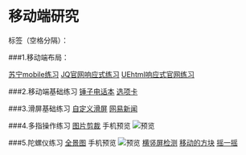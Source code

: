 ﻿# 移动端研究 

标签（空格分隔）： 


###1.移动端布局：

[苏宁mobile练习][1]
[JQ官网响应式练习][2]
[UEhtml响应式官网练习][3]

###2.移动端基础练习
[锤子电话本][4]
[选项卡][5]

###3.滑屏基础练习
[自定义滑屏][6]
[网易新闻][7]

###4.多指操作练习
[图片剪裁][8]
手机预览
![预览][9]

###5.陀螺仪练习
[全景图][10]
手机预览
![预览][11]
[横竖屏检测][12]
[移动的方块][13]
[摇一摇][14]


  [1]: https://helloforrestworld.github.io/javascriptLab/移动端研究/移动端布局/4-苏宁易购/index.html
  [2]: https://helloforrestworld.github.io/javascriptLab/移动端研究/移动端布局/5-响应式网站jq官网/index.html
  [3]: https://helloforrestworld.github.io/javascriptLab/移动端研究/移动端布局/7-uehtml/index.html
  [4]: https://helloforrestworld.github.io/javascriptLab/移动端研究/移动端原生技法封装/3-touchEvent应用/1-锤子电话本/index.html
  [5]: https://helloforrestworld.github.io/javascriptLab/移动端研究/移动端原生技法封装/3-touchEvent应用/2-选项卡/index.html
  [6]: https://helloforrestworld.github.io/javascriptLab/移动端研究/移动端原生技法封装/6-自定义滑屏/6-下滑加载更多.html
  [7]: https://helloforrestworld.github.io/javascriptLab/移动端研究/移动端原生技法封装/7-网易新闻练习/1-index.html
  [8]: https://helloforrestworld.github.io/javascriptLab/移动端研究/移动端原生技法封装/9-图片剪裁(多指应用)/5-裁切图片应用(加上旋转).html
  [9]: https://ws1.sinaimg.cn/large/e8323205gy1fpwgx3dbqlj207s07sdfo.jpg
  [10]: https://helloforrestworld.github.io/javascriptLab/移动端研究/移动端原生技法封装/10-陀螺仪/7-全景图.html
  [11]: https://ws1.sinaimg.cn/large/e8323205gy1fpwh4pkkraj207s07sjr7.jpg
  [12]: https://helloforrestworld.github.io/javascriptLab/移动端研究/移动端原生技法封装/10-陀螺仪/1-横竖屏检测.html
  [13]: https://helloforrestworld.github.io/javascriptLab/移动端研究/移动端原生技法封装/10-陀螺仪/3-移动方块.html
  [14]: https://helloforrestworld.github.io/javascriptLab/移动端研究/移动端原生技法封装/10-陀螺仪/5-摇一摇.html